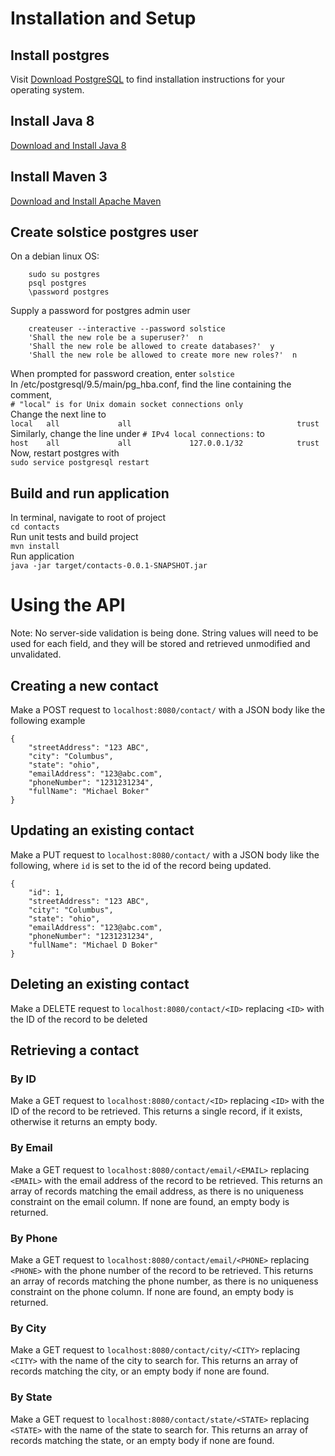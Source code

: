 # Installation and Setup
## Install postgres
Visit [Download PostgreSQL](https://www.postgresql.org/download/) to find installation instructions for your operating system.

## Install Java 8
[Download and Install Java 8](http://www.oracle.com/technetwork/java/javase/downloads/jdk8-downloads-2133151.html)

## Install Maven 3
[Download and Install Apache Maven](https://maven.apache.org/install.html)

## Create solstice postgres user
On a debian linux OS:  
```
    sudo su postgres
    psql postgres
    \password postgres
```  
Supply a password for postgres admin user  
```
    createuser --interactive --password solstice
    'Shall the new role be a superuser?'  n
    'Shall the new role be allowed to create databases?'  y
    'Shall the new role be allowed to create more new roles?'  n
```  
When prompted for password creation, enter `solstice`  
In /etc/postgresql/9.5/main/pg_hba.conf, find the line containing the comment,   
`# "local" is for Unix domain socket connections only`   
Change the next line to  
`local   all             all                                     trust`  
Similarly, change the line under `# IPv4 local connections:` to   
`host    all             all             127.0.0.1/32            trust`  
Now, restart postgres with  
`sudo service postgresql restart`
    
## Build and run application
In terminal, navigate to root of project  
`cd contacts`    
Run unit tests and build project  
`mvn install`  
Run application  
`java -jar target/contacts-0.0.1-SNAPSHOT.jar`  
  
    
  
# Using the API
Note: No server-side validation is being done.  String values will need to be used for each field, and they will be stored and retrieved unmodified and unvalidated.  

## Creating a new contact
Make a POST request to `localhost:8080/contact/` with a JSON body like the following example
```
{
    "streetAddress": "123 ABC",
    "city": "Columbus",
    "state": "ohio",
    "emailAddress": "123@abc.com",
    "phoneNumber": "1231231234",
    "fullName": "Michael Boker"
}
```

## Updating an existing contact
Make a PUT request to `localhost:8080/contact/` with a JSON body like the following, where `id` is set to the id of the record being updated.
```
{
    "id": 1,
    "streetAddress": "123 ABC",
    "city": "Columbus",
    "state": "ohio",
    "emailAddress": "123@abc.com",
    "phoneNumber": "1231231234",
    "fullName": "Michael D Boker"
}
```

## Deleting an existing contact
Make a DELETE request to `localhost:8080/contact/<ID>` replacing `<ID>` with the ID of the record to be deleted

## Retrieving a contact
### By ID
Make a GET request to `localhost:8080/contact/<ID>` replacing `<ID>` with the ID of the record to be retrieved.  This returns a single record, if it exists, otherwise it returns an empty body.
### By Email
Make a GET request to `localhost:8080/contact/email/<EMAIL>` replacing `<EMAIL>` with the email address of the record to be retrieved.  This returns an array of records matching the email address, as there is no uniqueness constraint on the email column.  If none are found, an empty body is returned.
### By Phone
Make a GET request to `localhost:8080/contact/email/<PHONE>` replacing `<PHONE>` with the phone number of the record to be retrieved. This returns an array of records matching the phone number, as there is no uniqueness constraint on the phone column.  If none are found, an empty body is returned.
### By City
Make a GET request to `localhost:8080/contact/city/<CITY>` replacing `<CITY>` with the name of the city to search for.  This returns an array of records matching the city, or an empty body if none are found.
### By State
Make a GET request to `localhost:8080/contact/state/<STATE>` replacing `<STATE>` with the name of the state to search for.  This returns an array of records matching the state, or an empty body if none are found.

